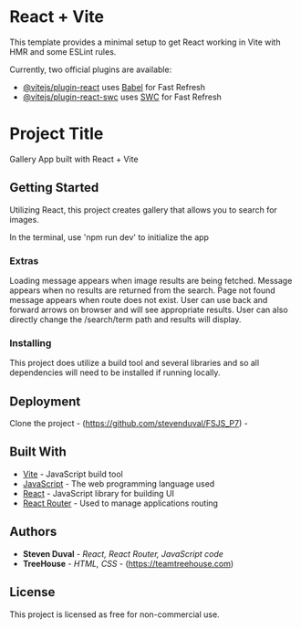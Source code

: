 # React + Vite

This template provides a minimal setup to get React working in Vite with HMR and some ESLint rules.

Currently, two official plugins are available:

- [@vitejs/plugin-react](https://github.com/vitejs/vite-plugin-react/blob/main/packages/plugin-react/README.md) uses [Babel](https://babeljs.io/) for Fast Refresh
- [@vitejs/plugin-react-swc](https://github.com/vitejs/vite-plugin-react-swc) uses [SWC](https://swc.rs/) for Fast Refresh

# Project Title

Gallery App built with React + Vite

## Getting Started
Utilizing React, this project creates gallery that allows you to search for images.

In the terminal, use 'npm run dev' to initialize the app

### Extras

Loading message appears when image results are being fetched.
Message appears when no results are returned from the search.
Page not found message appears when route does not exist.
User can use back and forward arrows on browser and will see appropriate results.
User can also directly change the /search/term path and results will display.

### Installing
This project does utilize a build tool and several libraries and so all dependencies will need to be installed if running locally.
## Deployment

Clone the project - (https://github.com/stevenduval/FSJS_P7) -  

## Built With

* [Vite](https://vite.dev/) - JavaScript build tool
* [JavaScript](https://developer.mozilla.org/en-US/docs/Web/JavaScript) - The web programming language used
* [React](https://reactjs.org/) - JavaScript library for building UI
* [React Router](https://reacttraining.com/react-router/) - Used to manage applications routing

## Authors

* **Steven Duval** - *React, React Router, JavaScript code*
* **TreeHouse** - *HTML, CSS* - (https://teamtreehouse.com)

## License

This project is licensed as free for non-commercial use.